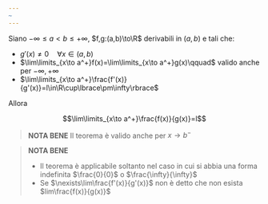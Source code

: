 ```yaml
---
~
---
```

 Siano $-\infty\le a<b\le+\infty$, $f,g:(a,b)\to\R$ derivabili in $(a,b)$ e tali che:
 - $g'(x)\ne0\quad\forall x\in(a,b)$
 - $\lim\limits_{x\to a^+}f(x)=\lim\limits_{x\to a^+}g(x)\qquad$ valido anche per $-\infty,+\infty$
 - $\lim\limits_{x\to a^+}\frac{f'(x)}{g'(x)}=l\in\R\cup\lbrace\pm\infty\rbrace$

Allora

$$\lim\limits_{x\to a^+}\frac{f(x)}{g(x)}=l$$

>**NOTA BENE**
>Il teorema è valido anche per $x\to b^-$

>**NOTA BENE**
>- Il teorema è applicabile soltanto nel caso in cui si abbia una forma indefinita $\frac{0}{0}$ o $\frac{\infty}{\infty}$
>- Se $\nexists\lim\frac{f'(x)}{g'(x)}$ non è detto che non esista $lim\frac{f(x)}{g(x)}$